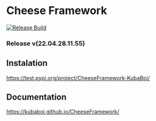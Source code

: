 # Cheese Framework

[![Release Build](https://github.com/KubaBoi/CheeseFramework/actions/workflows/realeaseDate.yml/badge.svg?branch=main)](https://github.com/KubaBoi/CheeseFramework/actions/workflows/realeaseDate.yml)

### Release v(22.04.28.11.55)

## Instalation

https://test.pypi.org/project/CheeseFramework-KubaBoi/

## Documentation

https://kubaboi.github.io/CheeseFramework/